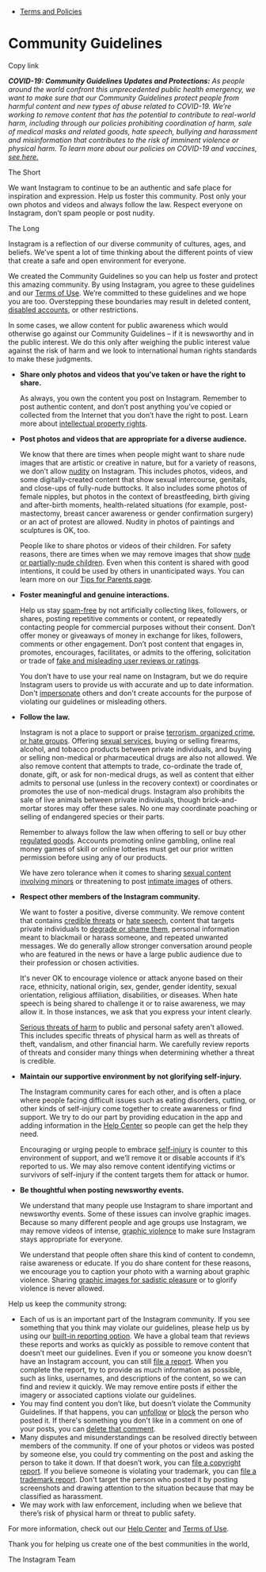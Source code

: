 *   [Terms and Policies](https://help.instagram.com/1417489251945243/?helpref=breadcrumb)

Community Guidelines
====================

Copy link

_**COVID-19: Community Guidelines Updates and Protections:** As people around the world confront this unprecedented public health emergency, we want to make sure that our Community Guidelines protect people from harmful content and new types of abuse related to COVID-19. We’re working to remove content that has the potential to contribute to real-world harm, including through our policies prohibiting coordination of harm, sale of medical masks and related goods, hate speech, bullying and harassment and misinformation that contributes to the risk of imminent violence or physical harm. To learn more about our policies on COVID-19 and vaccines, [see here.](https://help.instagram.com/697825587576762?helpref=faq_content)_

The Short

We want Instagram to continue to be an authentic and safe place for inspiration and expression. Help us foster this community. Post only your own photos and videos and always follow the law. Respect everyone on Instagram, don’t spam people or post nudity.

The Long

Instagram is a reflection of our diverse community of cultures, ages, and beliefs. We’ve spent a lot of time thinking about the different points of view that create a safe and open environment for everyone.

We created the Community Guidelines so you can help us foster and protect this amazing community. By using Instagram, you agree to these guidelines and our [Terms of Use](https://www.instagram.com/legal/terms). We’re committed to these guidelines and we hope you are too. Overstepping these boundaries may result in deleted content, [disabled accounts](https://help.instagram.com/366993040048856?helpref=faq_content), or other restrictions.

In some cases, we allow content for public awareness which would otherwise go against our Community Guidelines – if it is newsworthy and in the public interest. We do this only after weighing the public interest value against the risk of harm and we look to international human rights standards to make these judgments.

*   **Share only photos and videos that you’ve taken or have the right to share.**
    
    As always, you own the content you post on Instagram. Remember to post authentic content, and don’t post anything you’ve copied or collected from the Internet that you don’t have the right to post. Learn more about [intellectual property rights](https://help.instagram.com/126382350847838?helpref=faq_content).
    
*   **Post photos and videos that are appropriate for a diverse audience.**
    
    We know that there are times when people might want to share nude images that are artistic or creative in nature, but for a variety of reasons, we don’t allow [nudity](https://l.instagram.com/?u=https%3A%2F%2Fwww.facebook.com%2Fcommunitystandards%2Fadult_nudity_sexual_activity&e=AT3ve9M6d1F0DII77jCH6UPh4HAHsYrCfTMg_cdFylh_rBe1GeQIoLUwi_gJ2SEMB2LuJ_cWz0jXFdIjitJLf6k4xSmBDsGp9fCRlXO5-nKuVdIn2O10zGs8_WdsR42kZqn-QgWNWW6J7fIfZuYfNxJZTBw3iPdJ_6GzjQ) on Instagram. This includes photos, videos, and some digitally-created content that show sexual intercourse, genitals, and close-ups of fully-nude buttocks. It also includes some photos of female nipples, but photos in the context of breastfeeding, birth giving and after-birth moments, health-related situations (for example, post-mastectomy, breast cancer awareness or gender confirmation surgery) or an act of protest are allowed. Nudity in photos of paintings and sculptures is OK, too.
    
    People like to share photos or videos of their children. For safety reasons, there are times when we may remove images that show [nude or partially-nude children](https://l.instagram.com/?u=https%3A%2F%2Fwww.facebook.com%2Fcommunitystandards%2Fchild_nudity_sexual_exploitation&e=AT3ve9M6d1F0DII77jCH6UPh4HAHsYrCfTMg_cdFylh_rBe1GeQIoLUwi_gJ2SEMB2LuJ_cWz0jXFdIjitJLf6k4xSmBDsGp9fCRlXO5-nKuVdIn2O10zGs8_WdsR42kZqn-QgWNWW6J7fIfZuYfNxJZTBw3iPdJ_6GzjQ). Even when this content is shared with good intentions, it could be used by others in unanticipated ways. You can learn more on our [Tips for Parents page](https://help.instagram.com/154475974694511/?helpref=faq_content).
    
*   **Foster meaningful and genuine interactions.**
    
    Help us stay [spam-free](https://l.instagram.com/?u=https%3A%2F%2Fwww.facebook.com%2Fcommunitystandards%2Fspam&e=AT3ve9M6d1F0DII77jCH6UPh4HAHsYrCfTMg_cdFylh_rBe1GeQIoLUwi_gJ2SEMB2LuJ_cWz0jXFdIjitJLf6k4xSmBDsGp9fCRlXO5-nKuVdIn2O10zGs8_WdsR42kZqn-QgWNWW6J7fIfZuYfNxJZTBw3iPdJ_6GzjQ) by not artificially collecting likes, followers, or shares, posting repetitive comments or content, or repeatedly contacting people for commercial purposes without their consent. Don’t offer money or giveaways of money in exchange for likes, followers, comments or other engagement. Don’t post content that engages in, promotes, encourages, facilitates, or admits to the offering, solicitation or trade of [fake and misleading user reviews or ratings](https://l.instagram.com/?u=https%3A%2F%2Fwww.facebook.com%2Fcommunitystandards%2Ffraud_deception&e=AT3ve9M6d1F0DII77jCH6UPh4HAHsYrCfTMg_cdFylh_rBe1GeQIoLUwi_gJ2SEMB2LuJ_cWz0jXFdIjitJLf6k4xSmBDsGp9fCRlXO5-nKuVdIn2O10zGs8_WdsR42kZqn-QgWNWW6J7fIfZuYfNxJZTBw3iPdJ_6GzjQ).
    
    You don’t have to use your real name on Instagram, but we do require Instagram users to provide us with accurate and up to date information. Don't [impersonate](https://l.instagram.com/?u=https%3A%2F%2Fwww.facebook.com%2Fcommunitystandards%2Fmisrepresentation&e=AT3ve9M6d1F0DII77jCH6UPh4HAHsYrCfTMg_cdFylh_rBe1GeQIoLUwi_gJ2SEMB2LuJ_cWz0jXFdIjitJLf6k4xSmBDsGp9fCRlXO5-nKuVdIn2O10zGs8_WdsR42kZqn-QgWNWW6J7fIfZuYfNxJZTBw3iPdJ_6GzjQ) others and don't create accounts for the purpose of violating our guidelines or misleading others.
    
*   **Follow the law.**
    
    Instagram is not a place to support or praise [terrorism, organized crime, or hate groups](https://l.instagram.com/?u=https%3A%2F%2Fwww.facebook.com%2Fcommunitystandards%2Fdangerous_individuals_organizations&e=AT3ve9M6d1F0DII77jCH6UPh4HAHsYrCfTMg_cdFylh_rBe1GeQIoLUwi_gJ2SEMB2LuJ_cWz0jXFdIjitJLf6k4xSmBDsGp9fCRlXO5-nKuVdIn2O10zGs8_WdsR42kZqn-QgWNWW6J7fIfZuYfNxJZTBw3iPdJ_6GzjQ). Offering [sexual services](https://l.instagram.com/?u=https%3A%2F%2Fwww.facebook.com%2Fcommunitystandards%2Fsexual_solicitation&e=AT3ve9M6d1F0DII77jCH6UPh4HAHsYrCfTMg_cdFylh_rBe1GeQIoLUwi_gJ2SEMB2LuJ_cWz0jXFdIjitJLf6k4xSmBDsGp9fCRlXO5-nKuVdIn2O10zGs8_WdsR42kZqn-QgWNWW6J7fIfZuYfNxJZTBw3iPdJ_6GzjQ), buying or selling firearms, alcohol, and tobacco products between private individuals, and buying or selling non-medical or pharmaceutical drugs are also not allowed. We also remove content that attempts to trade, co-ordinate the trade of, donate, gift, or ask for non-medical drugs, as well as content that either admits to personal use (unless in the recovery context) or coordinates or promotes the use of non-medical drugs. Instagram also prohibits the sale of live animals between private individuals, though brick-and-mortar stores may offer these sales. No one may coordinate poaching or selling of endangered species or their parts.
    
    Remember to always follow the law when offering to sell or buy other [regulated goods](https://l.instagram.com/?u=https%3A%2F%2Fwww.facebook.com%2Fcommunitystandards%2Fregulated_goods&e=AT3ve9M6d1F0DII77jCH6UPh4HAHsYrCfTMg_cdFylh_rBe1GeQIoLUwi_gJ2SEMB2LuJ_cWz0jXFdIjitJLf6k4xSmBDsGp9fCRlXO5-nKuVdIn2O10zGs8_WdsR42kZqn-QgWNWW6J7fIfZuYfNxJZTBw3iPdJ_6GzjQ). Accounts promoting online gambling, online real money games of skill or online lotteries must get our prior written permission before using any of our products.
    
    We have zero tolerance when it comes to sharing [sexual content involving minors](https://l.instagram.com/?u=https%3A%2F%2Fwww.facebook.com%2Fcommunitystandards%2Fchild_nudity_sexual_exploitation&e=AT3ve9M6d1F0DII77jCH6UPh4HAHsYrCfTMg_cdFylh_rBe1GeQIoLUwi_gJ2SEMB2LuJ_cWz0jXFdIjitJLf6k4xSmBDsGp9fCRlXO5-nKuVdIn2O10zGs8_WdsR42kZqn-QgWNWW6J7fIfZuYfNxJZTBw3iPdJ_6GzjQ) or threatening to post [intimate images](https://l.instagram.com/?u=https%3A%2F%2Fwww.facebook.com%2Fcommunitystandards%2Fsexual_exploitation_adults&e=AT3ve9M6d1F0DII77jCH6UPh4HAHsYrCfTMg_cdFylh_rBe1GeQIoLUwi_gJ2SEMB2LuJ_cWz0jXFdIjitJLf6k4xSmBDsGp9fCRlXO5-nKuVdIn2O10zGs8_WdsR42kZqn-QgWNWW6J7fIfZuYfNxJZTBw3iPdJ_6GzjQ) of others.
    
*   **Respect other members of the Instagram community.**
    
    We want to foster a positive, diverse community. We remove content that contains [credible threats](https://l.instagram.com/?u=https%3A%2F%2Fwww.facebook.com%2Fcommunitystandards%2Fcredible_violence&e=AT3ve9M6d1F0DII77jCH6UPh4HAHsYrCfTMg_cdFylh_rBe1GeQIoLUwi_gJ2SEMB2LuJ_cWz0jXFdIjitJLf6k4xSmBDsGp9fCRlXO5-nKuVdIn2O10zGs8_WdsR42kZqn-QgWNWW6J7fIfZuYfNxJZTBw3iPdJ_6GzjQ) or [hate speech](https://l.instagram.com/?u=https%3A%2F%2Fwww.facebook.com%2Fcommunitystandards%2Fhate_speech&e=AT3ve9M6d1F0DII77jCH6UPh4HAHsYrCfTMg_cdFylh_rBe1GeQIoLUwi_gJ2SEMB2LuJ_cWz0jXFdIjitJLf6k4xSmBDsGp9fCRlXO5-nKuVdIn2O10zGs8_WdsR42kZqn-QgWNWW6J7fIfZuYfNxJZTBw3iPdJ_6GzjQ), content that targets private individuals to [degrade or shame them](https://l.instagram.com/?u=https%3A%2F%2Fwww.facebook.com%2Fcommunitystandards%2Fbullying&e=AT3ve9M6d1F0DII77jCH6UPh4HAHsYrCfTMg_cdFylh_rBe1GeQIoLUwi_gJ2SEMB2LuJ_cWz0jXFdIjitJLf6k4xSmBDsGp9fCRlXO5-nKuVdIn2O10zGs8_WdsR42kZqn-QgWNWW6J7fIfZuYfNxJZTBw3iPdJ_6GzjQ), personal information meant to blackmail or harass someone, and repeated unwanted messages. We do generally allow stronger conversation around people who are featured in the news or have a large public audience due to their profession or chosen activities.
    
    It's never OK to encourage violence or attack anyone based on their race, ethnicity, national origin, sex, gender, gender identity, sexual orientation, religious affiliation, disabilities, or diseases. When hate speech is being shared to challenge it or to raise awareness, we may allow it. In those instances, we ask that you express your intent clearly.
    
    [Serious threats of harm](https://l.instagram.com/?u=https%3A%2F%2Fwww.facebook.com%2Fcommunitystandards%2Fcredible_violence&e=AT3ve9M6d1F0DII77jCH6UPh4HAHsYrCfTMg_cdFylh_rBe1GeQIoLUwi_gJ2SEMB2LuJ_cWz0jXFdIjitJLf6k4xSmBDsGp9fCRlXO5-nKuVdIn2O10zGs8_WdsR42kZqn-QgWNWW6J7fIfZuYfNxJZTBw3iPdJ_6GzjQ) to public and personal safety aren't allowed. This includes specific threats of physical harm as well as threats of theft, vandalism, and other financial harm. We carefully review reports of threats and consider many things when determining whether a threat is credible.
    
*   **Maintain our supportive environment by not glorifying self-injury.**
    
    The Instagram community cares for each other, and is often a place where people facing difficult issues such as eating disorders, cutting, or other kinds of self-injury come together to create awareness or find support. We try to do our part by providing education in the app and adding information in the [Help Center](https://help.instagram.com/) so people can get the help they need.
    
    Encouraging or urging people to embrace [self-injury](https://l.instagram.com/?u=https%3A%2F%2Fwww.facebook.com%2Fcommunitystandards%2Fsuicide_self_injury_violence&e=AT3ve9M6d1F0DII77jCH6UPh4HAHsYrCfTMg_cdFylh_rBe1GeQIoLUwi_gJ2SEMB2LuJ_cWz0jXFdIjitJLf6k4xSmBDsGp9fCRlXO5-nKuVdIn2O10zGs8_WdsR42kZqn-QgWNWW6J7fIfZuYfNxJZTBw3iPdJ_6GzjQ) is counter to this environment of support, and we’ll remove it or disable accounts if it’s reported to us. We may also remove content identifying victims or survivors of self-injury if the content targets them for attack or humor.
    
*   **Be thoughtful when posting newsworthy events.**
    
    We understand that many people use Instagram to share important and newsworthy events. Some of these issues can involve graphic images. Because so many different people and age groups use Instagram, we may remove videos of intense, [graphic violence](https://l.instagram.com/?u=https%3A%2F%2Fwww.facebook.com%2Fcommunitystandards%2Fgraphic_violence&e=AT3ve9M6d1F0DII77jCH6UPh4HAHsYrCfTMg_cdFylh_rBe1GeQIoLUwi_gJ2SEMB2LuJ_cWz0jXFdIjitJLf6k4xSmBDsGp9fCRlXO5-nKuVdIn2O10zGs8_WdsR42kZqn-QgWNWW6J7fIfZuYfNxJZTBw3iPdJ_6GzjQ) to make sure Instagram stays appropriate for everyone.
    
    We understand that people often share this kind of content to condemn, raise awareness or educate. If you do share content for these reasons, we encourage you to caption your photo with a warning about graphic violence. Sharing [graphic images for sadistic pleasure](https://l.instagram.com/?u=https%3A%2F%2Fwww.facebook.com%2Fcommunitystandards%2Fcruel_insensitive&e=AT3ve9M6d1F0DII77jCH6UPh4HAHsYrCfTMg_cdFylh_rBe1GeQIoLUwi_gJ2SEMB2LuJ_cWz0jXFdIjitJLf6k4xSmBDsGp9fCRlXO5-nKuVdIn2O10zGs8_WdsR42kZqn-QgWNWW6J7fIfZuYfNxJZTBw3iPdJ_6GzjQ) or to glorify violence is never allowed.
    

Help us keep the community strong:

*   Each of us is an important part of the Instagram community. If you see something that you think may violate our guidelines, please help us by using our [built-in reporting option](https://help.instagram.com/165828726894770?helpref=faq_content). We have a global team that reviews these reports and works as quickly as possible to remove content that doesn’t meet our guidelines. Even if you or someone you know doesn’t have an Instagram account, you can still [file a report](https://help.instagram.com/contact/383679321740945). When you complete the report, try to provide as much information as possible, such as links, usernames, and descriptions of the content, so we can find and review it quickly. We may remove entire posts if either the imagery or associated captions violate our guidelines.
*   You may find content you don’t like, but doesn’t violate the Community Guidelines. If that happens, you can [unfollow](https://help.instagram.com/286340048138725?helpref=faq_content) or [block](https://help.instagram.com/426700567389543/?helpref=faq_content) the person who posted it. If there's something you don't like in a comment on one of your posts, you can [delete that comment](https://help.instagram.com/289098941190483?helpref=faq_content).
*   Many disputes and misunderstandings can be resolved directly between members of the community. If one of your photos or videos was posted by someone else, you could try commenting on the post and asking the person to take it down. If that doesn’t work, you can [file a copyright report](https://help.instagram.com/126382350847838?helpref=faq_content). If you believe someone is violating your trademark, you can [file a trademark report](https://help.instagram.com/222826637847963?helpref=faq_content). Don't target the person who posted it by posting screenshots and drawing attention to the situation because that may be classified as harassment.
*   We may work with law enforcement, including when we believe that there’s risk of physical harm or threat to public safety.

For more information, check out our [Help Center](https://help.instagram.com/) and [Terms of Use](https://l.instagram.com/?u=http%3A%2F%2Finstagram.com%2Flegal%2Fterms%2F%23&e=AT3ve9M6d1F0DII77jCH6UPh4HAHsYrCfTMg_cdFylh_rBe1GeQIoLUwi_gJ2SEMB2LuJ_cWz0jXFdIjitJLf6k4xSmBDsGp9fCRlXO5-nKuVdIn2O10zGs8_WdsR42kZqn-QgWNWW6J7fIfZuYfNxJZTBw3iPdJ_6GzjQ).

Thank you for helping us create one of the best communities in the world,

The Instagram Team